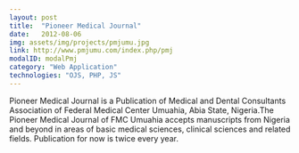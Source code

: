 ```yaml
---
layout: post
title:  "Pioneer Medical Journal"
date:   2012-08-06
img: assets/img/projects/pmjumu.jpg
link: http://www.pmjumu.com/index.php/pmj
modalID: modalPmj
category: "Web Application"
technologies: "OJS, PHP, JS"
---
```

Pioneer Medical Journal is a Publication of Medical and Dental Consultants Association of Federal Medical Center Umuahia, Abia State, Nigeria.The Pioneer Medical Journal of FMC Umuahia accepts manuscripts from Nigeria and beyond in areas of basic medical sciences, clinical sciences and related fields. Publication for now is twice every year.